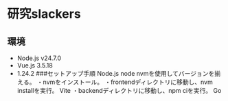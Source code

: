 # 研究slackers
## 環境
* Node.js v24.7.0
* Vue.js 3.5.18
* 1.24.2
###セットアップ手順
Node.js
node nvmを使用してバージョンを揃える。
・nvmをインストール。
・frontendディレクトリに移動し、nvm installを実行。
Vite
・backendディレクトリに移動し、npm ciを実行。
Go
